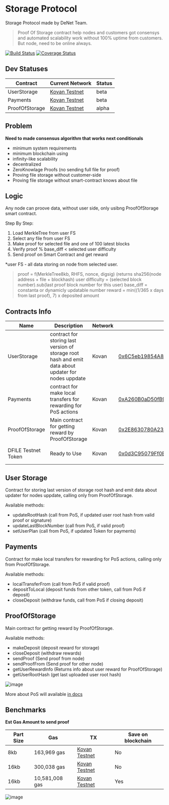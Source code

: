 # Storage Protocol

Storage Protocol made by DeNet Team.

> Proof Of Storage contract help nodes and customers got consensys and automated scalability work without 100% uptime from customers. But node, need to be online always.



[![Build Status](https://github.com/denetpro/storage-protocol/workflows/CI/badge.svg)](https://github.com/denetpro/storage-protocol/actions)
[![Coverage Status](https://coveralls.io/repos/github/denetpro/storage-protocol/badge.svg?branch=to-deploy)](https://coveralls.io/github/denetpro/storage-protocol/?branch=to-deploy)


## Dev Statuses

|Contract|Current Network|Status
|---|---|---|
|UserStorage|[Kovan Testnet](https://kovan.etherscan.io/address/0x6C5eb19854A80037C7E911128CFF13E81841A40F#events)|beta
|Payments|[Kovan Testnet](https://kovan.etherscan.io/address/0xA260B0aD50fB996cEffa614bAb75846E06991622#events)|beta
|ProofOfStorage|[Kovan Testnet](https://kovan.etherscan.io/address/0x2E8630780A231E8bCf12Ba1172bEB9055deEBF8B)|alpha

## Problem

**Need to made consensus algorithm that works next conditionals**

- minimum system requirements
- minimum blockchain using
- infinity-like scalability 
- decentralized 
- ZeroKnowlage Proofs (no sending full file for proof)
- Proving file storage without customer-side
- Proving file storage without smart-contract knows about file

## Logic

Any node can proove data, without user side, only usibng ProofOfStorage smart contract.

Step By Step:

1. Load MerkleTree from user FS
2. Select any file from user FS
3. Make proof for selected file and one of 100 latest blocks
4. Verify proof % base_diff < selected user difficulty
5. Send proof on Smart Contract and get reward

*user FS - all data storing on node from selected user.

> proof = f(MerkleTree8kb, RHFS, nonce, digsig) (returns sha256(node address + file + blockhash)
> user difficulty = (selected block number).sub(last proof block number for this user)
> base_diff = constanta or dynamicly updatable number
> reward = min((1/365 x days from last proof), 7) x deposited amount


## Contracts Info

Name|Description|Network|Address|Updated
|---|---|---|---|---|
|UserStorage|contract for storing last version of storage root hash and emit data about updater for nodes uppdate|Kovan|[0x6C5eb19854A80037C7E911128CFF13E81841A40F](https://kovan.etherscan.io/address/0x6C5eb19854A80037C7E911128CFF13E81841A40F)|May-26-2021 
|Payments|contract for make local transfers for rewarding for PoS actions|Kovan|[0xA260B0aD50fB996cEffa614bAb75846E06991622](https://kovan.etherscan.io/address/0xA260B0aD50fB996cEffa614bAb75846E06991622)|Jul-02-2021
|ProofOfStorage|Main contract for getting reward by ProofOfStorage|Kovan|[0x2E8630780A231E8bCf12Ba1172bEB9055deEBF8B](https://kovan.etherscan.io/address/0x2E8630780A231E8bCf12Ba1172bEB9055deEBF8B)|May-22-2021
|DFILE Testnet Token|Ready to Use|Kovan|[0x0d3C95079Ff0B4cf055a65EF4b63BbB047456848](https://kovan.etherscan.io/address/0x0d3C95079Ff0B4cf055a65EF4b63BbB047456848)|May-21-2021

## User Storage

Contract for storing last version of storage root hash and emit data about updater for nodes uppdate, calling only from ProofOfStorage.

Available methods:

- updateRootHash (call from PoS, if updated user root hash from valid proof or signature)
- updateLastBlockNumber (call from PoS, if valid proof)
- setUserPlan (call from PoS, if updated Token for payments)


## Payments

Contract for make local transfers for rewarding for PoS actions, calling only from ProofOfStorage.

Available methods:

- localTransferFrom (call from PoS if valid proof)
- depositToLocal (deposit funds from other token, call from PoS if deposit)
- closeDeposit (withdraw funds, call from PoS if closing deposit)

## ProofOfStorage

Main contract for getting reward by ProofOfStorage.

Available methods:

- makeDeposit (deposit reward for storage)
- closeDeposit (withdraw rewards)
- sendProof (Send proof from node)
- sendProofFrom (Send proof for other node)
- getUserRewardInfo (Returns info about user reward for ProofOfStorage)
- getUserRootHash (get last uploaded user root hash)


![image](https://user-images.githubusercontent.com/9944728/130633580-071a0333-bb7b-4381-b8fc-6d386cb4154a.png)

More about PoS will available [in docs](/docs/digital%20paper.pdf)

## Benchmarks

 **Est Gas Amount to send proof**
 
|Part Size|Gas|TX|Save on blockchain|
|---|---|---|---|
|8kb|163,969 gas|[Kovan Testnet](https://kovan.etherscan.io/tx/0xeeac74efd55becef0c70d4f0e599d37c43a848bcf2fbd6527f356e1e21282607)|No|
|16kb|300,038 gas|[Kovan Testnet](https://kovan.etherscan.io/tx/0xf48703c458954ba0e4609f18dce721a24a003db68565a9f354472e4edf687113)|No|
|16kb|10,581,008 gas|[Kovan Testnet](https://kovan.etherscan.io/tx/0xcdca6a4c3b8db736a4c75925255423bdffeddd4b12c38f3e68caa5b083c8f7fe)|Yes|
 
![image](https://user-images.githubusercontent.com/9944728/130641639-c150d81b-2090-4945-8949-82a2d8a5ffaf.png)
